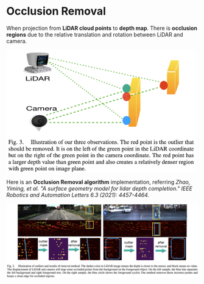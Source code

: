 # Occlusion Removal
When projection from **LiDAR cloud points** to **depth map**. There is **occlusion regions** due to the relative translation and rotation between LiDAR and camera.

<img src="resources/explain.png" width="500">

Here is an **Occlusion Removal algorithm** implementation, referring *Zhao, Yiming, et al. "A surface geometry model for lidar depth completion." IEEE Robotics and Automation Letters 6.3 (2021): 4457-4464.*

<img src="resources/result.png" width="1000">